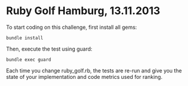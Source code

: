 # Ruby Golf Hamburg, 13.11.2013

To start coding on this challenge, first install all gems:

```
bundle install
```

Then, execute the test using guard:

```
bundle exec guard
```

Each time you change ruby_golf.rb, the tests are re-run and give you the state
of your implementation and code metrics used for ranking.

